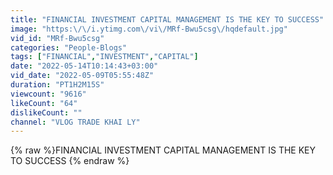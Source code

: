 ```yaml
---
title: "FINANCIAL INVESTMENT CAPITAL MANAGEMENT IS THE KEY TO SUCCESS"
image: "https:\/\/i.ytimg.com\/vi\/MRf-Bwu5csg\/hqdefault.jpg"
vid_id: "MRf-Bwu5csg"
categories: "People-Blogs"
tags: ["FINANCIAL","INVESTMENT","CAPITAL"]
date: "2022-05-14T10:14:43+03:00"
vid_date: "2022-05-09T05:55:48Z"
duration: "PT1H2M15S"
viewcount: "9616"
likeCount: "64"
dislikeCount: ""
channel: "VLOG TRADE KHAI LY"
---
```

{% raw %}FINANCIAL INVESTMENT CAPITAL MANAGEMENT IS THE KEY TO SUCCESS {% endraw %}
